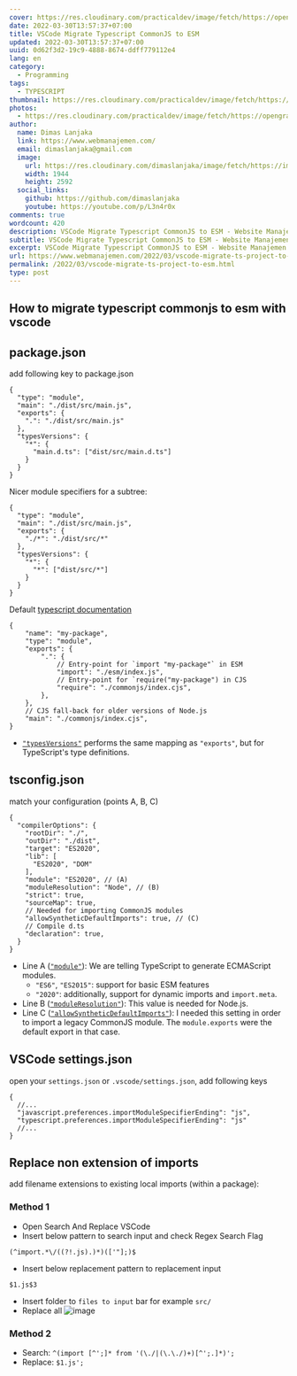 ```yaml
---
cover: https://res.cloudinary.com/practicaldev/image/fetch/https://opengraph.githubassets.com/51ab140e160882668aa0f466b095b5bb634739d04b8095f768d1741def9280f2/inmanta/vscode-inmanta/issues/314
date: 2022-03-30T13:57:37+07:00
title: VSCode Migrate Typescript CommonJS to ESM
updated: 2022-03-30T13:57:37+07:00
uuid: 0d62f3d2-19c9-4888-8674-ddff779112e4
lang: en
category:
  - Programming
tags:
  - TYPESCRIPT
thumbnail: https://res.cloudinary.com/practicaldev/image/fetch/https://opengraph.githubassets.com/51ab140e160882668aa0f466b095b5bb634739d04b8095f768d1741def9280f2/inmanta/vscode-inmanta/issues/314
photos:
  - https://res.cloudinary.com/practicaldev/image/fetch/https://opengraph.githubassets.com/51ab140e160882668aa0f466b095b5bb634739d04b8095f768d1741def9280f2/inmanta/vscode-inmanta/issues/314
author:
  name: Dimas Lanjaka
  link: https://www.webmanajemen.com/
  email: dimaslanjaka@gmail.com
  image:
    url: https://res.cloudinary.com/dimaslanjaka/image/fetch/https://imgdb.net/images/3600.jpg
    width: 1944
    height: 2592
  social_links:
    github: https://github.com/dimaslanjaka
    youtube: https://youtube.com/p/L3n4r0x
comments: true
wordcount: 420
description: VSCode Migrate Typescript CommonJS to ESM - Website Manajemen Indonesia
subtitle: VSCode Migrate Typescript CommonJS to ESM - Website Manajemen Indonesia
excerpt: VSCode Migrate Typescript CommonJS to ESM - Website Manajemen Indonesia
url: https://www.webmanajemen.com/2022/03/vscode-migrate-ts-project-to-esm.html
permalink: /2022/03/vscode-migrate-ts-project-to-esm.html
type: post
---
```


## How to migrate typescript commonjs to esm with vscode

## package.json
add following key to package.json
```jsonc
{
  "type": "module",
  "main": "./dist/src/main.js",
  "exports": {
    ".": "./dist/src/main.js"
  },
  "typesVersions": {
    "*": {
      "main.d.ts": ["dist/src/main.d.ts"]
    }
  }
}
```
Nicer module specifiers for a subtree:
```jsonc
{
  "type": "module",
  "main": "./dist/src/main.js",
  "exports": {
    "./*": "./dist/src/*"
  },
  "typesVersions": {
    "*": {
      "*": ["dist/src/*"]
    }
  }
}
```
Default [typescript documentation](https://www.typescriptlang.org/docs/handbook/esm-node.html)
```jsonc
{
    "name": "my-package",
    "type": "module",
    "exports": {
        ".": {
            // Entry-point for `import "my-package"` in ESM
            "import": "./esm/index.js",
            // Entry-point for `require("my-package") in CJS
            "require": "./commonjs/index.cjs",
        },
    },
    // CJS fall-back for older versions of Node.js
    "main": "./commonjs/index.cjs",
}
```
- [`"typesVersions"`](https://www.typescriptlang.org/docs/handbook/declaration-files/publishing.html#version-selection-with-typesversions) performs the same mapping as `"exports"`, but for TypeScript's type definitions.

## tsconfig.json
match your configuration (points A, B, C)
```jsonc
{
  "compilerOptions": {
    "rootDir": "./",
    "outDir": "./dist",
    "target": "ES2020",
    "lib": [
      "ES2020", "DOM"
    ],
    "module": "ES2020", // (A)
    "moduleResolution": "Node", // (B)
    "strict": true,
    "sourceMap": true,
    // Needed for importing CommonJS modules
    "allowSyntheticDefaultImports": true, // (C)
    // Compile d.ts
    "declaration": true,
  }
}
```
-   Line A ([`"module"`](https://www.typescriptlang.org/tsconfig#module)): We are telling TypeScript to generate ECMAScript modules.
    -   `"ES6"`, `"ES2015"`: support for basic ESM features
    -   `"2020"`: additionally, support for dynamic imports and `import.meta`.
-   Line B ([`"moduleResolution"`](https://www.typescriptlang.org/tsconfig#moduleResolution)): This value is needed for Node.js.
-   Line C ([`"allowSyntheticDefaultImports"`](https://www.typescriptlang.org/tsconfig#allowSyntheticDefaultImports)): I needed this setting in order to import a legacy CommonJS module. The `module.exports` were the default export in that case.

## VSCode settings.json
open your `settings.json` or `.vscode/settings.json`, add following keys
```jsonc
{
  //...
  "javascript.preferences.importModuleSpecifierEnding": "js",
  "typescript.preferences.importModuleSpecifierEnding": "js"
  //...
}
```

## Replace non extension of imports
add filename extensions to existing local imports (within a package):
### Method 1
- Open Search And Replace VSCode
- Insert below pattern to search input and check Regex Search Flag
```regexp
(^import.*\/((?!.js).)*)(['"];)$
```
- Insert below replacement pattern to replacement input
```regexp
$1.js$3
```
- Insert folder to `files to input` bar for example `src/`
- Replace all
![image](https://user-images.githubusercontent.com/12471057/160769725-41b16e7d-ef33-4886-8113-d59a30a63482.png)
### Method 2
-   Search: `^(import [^';]* from '(\./|(\.\./)+)[^';.]*)';`
-   Replace: `$1.js';`
